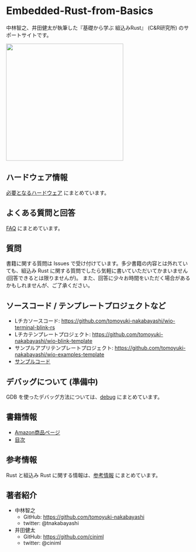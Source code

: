 # Embedded-Rust-from-Basics

中林智之、井田健太が執筆した『基礎から学ぶ 組込みRust』 (C&R研究所) のサポートサイトです。

<img src="https://github.com/tomoyuki-nakabayashi/Embedded-Rust-from-Basics/blob/main/book-cover.jpg" width="320">

## ハードウェア情報

[必要となるハードウェア](./hardware_requirements.md) にまとめています。

## よくある質問と回答

[FAQ](./faq.md) にまとめています。

## 質問

書籍に関する質問は Issues で受け付けています。多少書籍の内容とは外れていても、組込み Rust に関する質問でしたら気軽に書いていただいてかまいません (回答できるとは限りませんが)。
また、回答に少々お時間をいただく場合があるかもしれませんが、ご了承ください。

## ソースコード / テンプレートプロジェクトなど

- Lチカソースコード: https://github.com/tomoyuki-nakabayashi/wio-terminal-blink-rs
- Lチカテンプレートプロジェクト: https://github.com/tomoyuki-nakabayashi/wio-blink-template
- サンプルアプリテンプレートプロジェクト: https://github.com/tomoyuki-nakabayashi/wio-examples-template
- [サンプルコード](./examples)

## デバッグについて (準備中)

GDB を使ったデバッグ方法については、[debug](./debug) にまとめています。

## 書籍情報

- [Amazon商品ページ](https://www.amazon.co.jp/%E5%9F%BA%E7%A4%8E%E3%81%8B%E3%82%89%E5%AD%A6%E3%81%B6-%E7%B5%84%E8%BE%BC%E3%81%BFRust-%E4%B8%AD%E6%9E%97-%E6%99%BA%E4%B9%8B/dp/4863543379)
- [目次](./toc.md)

## 参考情報

Rust と組込み Rust に関する情報は、[参考情報](./references.md) にまとめています。

## 著者紹介

- 中林智之
  - GitHub: https://github.com/tomoyuki-nakabayashi
  - twitter: @tnakabayashi
- 井田健太
  - GitHub: https://github.com/ciniml
  - twitter: @ciniml
